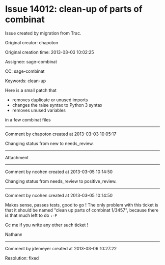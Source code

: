 # Issue 14012: clean-up of parts of combinat

Issue created by migration from Trac.

Original creator: chapoton

Original creation time: 2013-03-03 10:02:25

Assignee: sage-combinat

CC:  sage-combinat

Keywords: clean-up

Here is a small patch that

* removes duplicate or unused imports
* changes the raise syntax to Python 3 syntax
* removes unused variables

in a few combinat files


---

Comment by chapoton created at 2013-03-03 10:05:17

Changing status from new to needs_review.


---

Attachment


---

Comment by ncohen created at 2013-03-05 10:14:50

Changing status from needs_review to positive_review.


---

Comment by ncohen created at 2013-03-05 10:14:50

Makes sense, passes tests, good to go ! The only problem with this ticket is that it should be named "clean up parts of combinat 1/3457", because there is that much left to do `:-P`

Cc me if you write any other such ticket !

Nathann


---

Comment by jdemeyer created at 2013-03-06 10:27:22

Resolution: fixed

